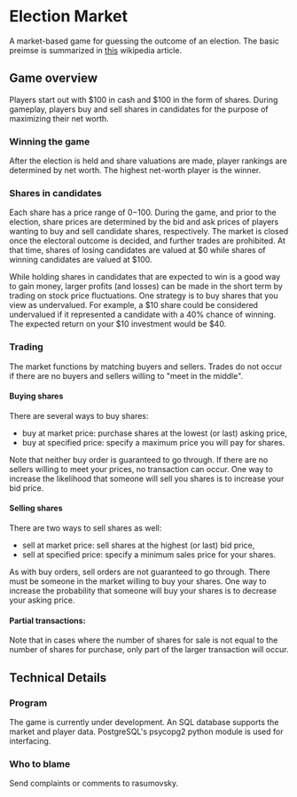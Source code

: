 # Election Market
A market-based game for guessing the outcome of an election. The basic preimse
is summarized in [this](https://en.wikipedia.org/wiki/Election_stock_market) 
wikipedia article.

## Game overview
Players start out with $100 in cash and $100 in the form of shares. During 
gameplay, players buy and sell shares in candidates for the purpose of 
maximizing their net worth. 

### Winning the game
After the election is held and share valuations are made, player rankings are
determined by net worth. The highest net-worth player is the winner.

### Shares in candidates
Each share has a price range of $0-$100. During the game, and prior to the 
election, share prices are determined by the bid and ask prices of players 
wanting to buy and sell candidate shares, respectively. The market is closed
once the electoral outcome is decided, and further trades are prohibited. At
that time, shares of losing candidates are valued at $0 while shares of winning 
candidates are valued at $100. 

While holding shares in candidates that are expected to win is a good way to 
gain money, larger profits (and losses) can be made in the short term by 
trading on stock price fluctuations. One strategy is to buy shares that you view
as undervalued. For example, a $10 share could be considered undervalued if it
represented a candidate with a 40% chance of winning. The expected return on 
your $10 investment would be $40.

### Trading
The market functions by matching buyers and sellers. Trades do not occur if 
there are no buyers and sellers willing to "meet in the middle". 

#### Buying shares
There are several ways to buy shares:
 - buy at market price: purchase shares at the lowest (or last) asking price,
 - buy at specified price: specify a maximum price you will pay for shares.

Note that neither buy order is guaranteed to go through. If there are no sellers
willing to meet your prices, no transaction can occur. One way to increase the
likelihood that someone will sell you shares is to increase your bid price.

#### Selling shares
There are two ways to sell shares as well:
 - sell at market price: sell shares at the highest (or last) bid price,
 - sell at specified price: specify a minimum sales price for your shares. 

As with buy orders, sell orders are not guaranteed to go through. There must be
someone in the market willing to buy your shares. One way to increase the 
probability that someone will buy your shares is to decrease your asking price.

#### Partial transactions:
Note that in cases where the number of shares for sale is not equal to the 
number of shares for purchase, only part of the larger transaction will occur. 

## Technical Details
### Program
The game is currently under development. An SQL database supports the market
and player data. PostgreSQL's psycopg2 python module is used for interfacing. 

### Who to blame
Send complaints or comments to rasumovsky. 